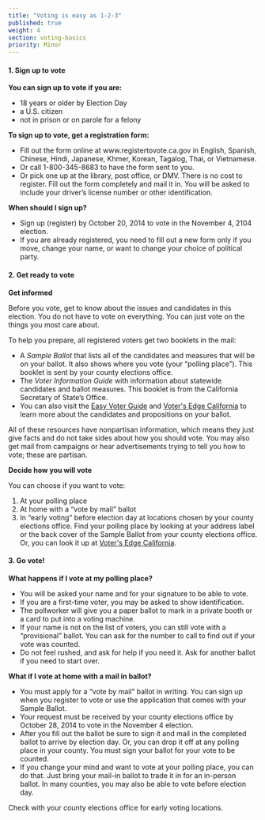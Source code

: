 ```yaml
---
title: "Voting is easy as 1-2-3"
published: true
weight: 4
section: voting-basics
priority: Minor
---
```

<h4>1. Sign up to vote</h4>
<p><strong>You can sign up to vote if you are:</strong></p>
<ul>
<li>18 years or older by Election Day</li>
<li>a U.S. citizen</li>
<li>not in prison or on parole for a felony</li>
</ul>
<p><strong>To sign up to vote, get a registration form: </strong></p>
<ul>
<li>Fill out the form online at www.registertovote.ca.gov in English, Spanish, Chinese, Hindi, Japanese, Khmer, Korean, Tagalog, Thai, or Vietnamese.</li>
<li>Or call 1-800-345-8683 to have the form sent to you.</li>
<li>Or pick one up at the library, post office, or DMV. There is no cost to register. Fill out the form completely and mail it in. You will be asked to include your driver&rsquo;s license number or other identification.</li>
</ul>
<p><strong>When should I sign up?</strong></p>
<ul>
<li>Sign up (register) by October 20, 2014 to vote in the November 4, 2104 election.</li>
<li>If you are already registered, you need to fill out a new form only if you move, change your name, or want to change your choice of political party.</li>
</ul>
<h4>2. Get ready to vote</h4>
<p><strong>Get informed </strong></p>
<p>Before you vote, get to know about the issues and candidates in this election. You do not have to vote on everything. You can just vote on the things you most care about.</p>
<p>To help you prepare, all registered voters get two booklets in the mail:</p>
<ul>
<li>A <em>Sample Ballot</em> that lists all of the candidates and measures that will be on your ballot. It also shows where you vote (your &ldquo;polling place&rdquo;). This booklet is sent by your county elections office.</li>
<li>The <em>Voter Information Guide</em> with information about statewide candidates and ballot measures. This booklet is from the California Secretary of State&rsquo;s Office.</li>
<li>You can also visit the <a href="http://www.easyvoterguide.org">Easy Voter Guide</a> and <a href="http://votersedge.org/?p=california">Voter's Edge California</a> to learn more about the candidates and propositions on your ballot.</li>
</ul>
<p>All of these resources have nonpartisan information, which means they just give facts and do not take sides about how you should vote. You may also get mail from campaigns or hear advertisements trying to tell you how to vote; these are partisan.</p>
<p><strong>Decide how you will vote </strong></p>
<p>You can choose if you want to vote:</p>
<ol>
<li>At your polling place</li>
<li>At home with a &ldquo;vote by mail&rdquo; ballot</li>
<li>In &ldquo;early voting&rdquo; before election day at locations chosen by your county elections office. Find your polling place by looking at your address label or the back cover of the Sample Ballot from your county elections office. Or, you can look it up at <a href="http://votersedge.org/?p=california">Voter's Edge California</a>.</li>
</ol>
<h4>3. Go vote!</h4>
<p><strong>What happens if I vote at my polling place?</strong></p>
<ul>
<li>You will be asked your name and for your signature to be able to vote.</li>
<li>If you are a first-time voter, you may be asked to show identification.</li>
<li>The pollworker will give you a paper ballot to mark in a private booth or a card to put into a voting machine.</li>
<li>If your name is not on the list of voters, you can still vote with a &ldquo;provisional&rdquo; ballot. You can ask for the number to call to find out if your vote was counted.</li>
<li>Do not feel rushed, and ask for help if you need it. Ask for another ballot if you need to start over.</li>
</ul>
<p><strong>What if I vote at home with a mail in ballot?</strong>&nbsp;</p>
<ul>
<li>You must apply for a &ldquo;vote by mail&rdquo; ballot in writing. You can sign up when you register to vote or use the application that comes with your Sample Ballot.</li>
<li>Your request must be received by your county elections office by October 28, 2014 to vote in the November 4 election.</li>
<li>After you fill out the ballot be sure to sign it and mail in the completed ballot to arrive by election day. Or, you can drop it off at any polling place in your county. You must sign your ballot for your vote to be counted.</li>
<li>If you change your mind and want to vote at your polling place, you can do that. Just bring your mail-in ballot to trade it in for an in-person ballot. In many counties, you may also be able to vote before election day.</li>
</ul>
<p>Check with your county elections office for early voting locations.</p>